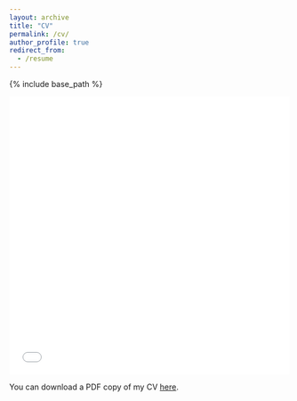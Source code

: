 ```yaml
---
layout: archive
title: "CV"
permalink: /cv/
author_profile: true
redirect_from:
  - /resume
---
```


{% include base_path %}

<iframe src="/files/vitae.pdf" width="100%" height="500" frameborder="no" border="0" marginwidth="0" marginheight="0"></iframe>

You can download a PDF copy of my CV [here](/files/vitae.pdf).